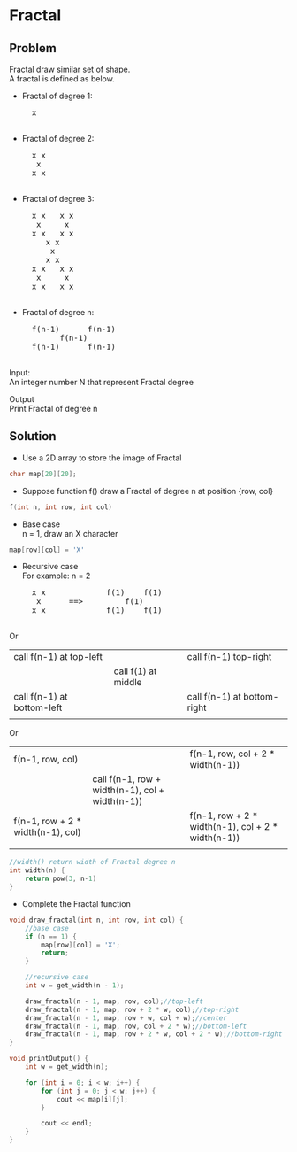 # Fractal

## Problem
Fractal draw similar set of shape.  
A fractal is defined as below.  

* Fractal of degree 1:  
    <pre>
    x
    </pre>
  
* Fractal of degree 2:  
    <pre>
    x x  
     x  
    x x
    </pre>

* Fractal of degree 3:  
    <pre>
    x x   x x
     x     x
    x x   x x
       x x  
        x  
       x x
    x x   x x
     x     x
    x x   x x       
    </pre>

* Fractal of degree n:
    <pre>
    f(n-1)      f(n-1)
          f(n-1)
    f(n-1)      f(n-1)
    </pre>

Input:  
An integer number N that represent Fractal degree

Output  
Print Fractal of degree n

## Solution  
* Use a 2D array to store the image of Fractal  
```c++
char map[20][20];
```
* Suppose function f() draw a Fractal of degree n at position {row, col}

```c++
f(int n, int row, int col)
```

* Base case  
n = 1, draw an X character
```c++
map[row][col] = 'X'
```
* Recursive case  
For example: n = 2
    <pre>
    x x             f(1)    f(1)
     x      ==>         f(1)       
    x x             f(1)    f(1)
    </pre>

Or  

|   |   |   |
|---|---|---|
| call f(n-1) at top-left  |   | call f(n-1) top-right  |
|   | call f(1) at middle  |   |   |   |
| call f(n-1) at bottom-left  |   |  call f(n-1) at bottom-right |
|   |   |   |

Or

|   |   |   |
|---|---|---|
| f(n-1, row, col)  |   | f(n-1, row, col + 2 * width(n-1))  |
|   | call f(n-1, row + width(n-1), col + width(n-1))  |   |   |   |
| f(n-1, row + 2 * width(n-1), col)  |   |   f(n-1, row + 2 * width(n-1), col + 2 * width(n-1)) |
|   |   |   |


```c++ 
//width() return width of Fractal degree n
int width(n) {
    return pow(3, n-1)
}
```

* Complete the Fractal function

```c++ 
void draw_fractal(int n, int row, int col) {
    //base case
	if (n == 1) {
		map[row][col] = 'X';
		return;
	}

    //recursive case
	int w = get_width(n - 1);

	draw_fractal(n - 1, map, row, col);//top-left
	draw_fractal(n - 1, map, row + 2 * w, col);//top-right
	draw_fractal(n - 1, map, row + w, col + w);//center
	draw_fractal(n - 1, map, row, col + 2 * w);//bottom-left
	draw_fractal(n - 1, map, row + 2 * w, col + 2 * w);//bottom-right
}

void printOutput() {
    int w = get_width(n);

	for (int i = 0; i < w; i++) {
		for (int j = 0; j < w; j++) {
			cout << map[i][j];
		}

		cout << endl;
	}
}
```

